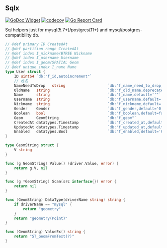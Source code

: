 ## Sqlx

[![GoDoc Widget](https://godoc.org/github.com/kunlun-qilian/sqlx/v3?status.svg)](https://godoc.org/github.com/kunlun-qilian/sqlx/v3)
[![codecov](https://codecov.io/gh/go-courier/sqlx/branch/master/graph/badge.svg)](https://codecov.io/gh/go-courier/sqlx)
[![Go Report Card](https://goreportcard.com/badge/github.com/kunlun-qilian/sqlx/v3)](https://goreportcard.com/report/github.com/kunlun-qilian/sqlx/v3)


Sql helpers just for mysql(5.7+)/postgres(11+) and mysql/postgres-compatibility db.


```go
// @def primary ID CreatedAt
// @def partition range CreatedAt
// @def index I_nickname/BTREE Nickname
// @def index I_username Username
// @def index I_geom/SPATIAL Geom
// @def unique_index I_name Name
type User struct {
	ID uint64 `db:"f_id,autoincrement"`
	// 姓名
	NameNeedToDrop   string                   `db:"f_name_need_to_drop,deprecated"`
	OldName   string                          `db:"f_old_name,deprecated=f_name"`
	Name      string                          `db:"f_name,default=''"`
	Username  string                          `db:"f_username,default=''"`
	Nickname  string                          `db:"f_nickname,default=''"`
	Gender    Gender                          `db:"f_gender,default='0'"`
	Boolean   bool                            `db:"f_boolean,default=false"`
	Geom      GeomString                      `db:"f_geom"`
	CreatedAt datatypes.Timestamp             `db:"f_created_at,default='0'"`
	UpdatedAt datatypes.Timestamp             `db:"f_updated_at,default='0'"`
	Enabled   datatypes.Bool                  `db:"f_enabled,default='0'"`
}

type GeomString struct {
	V string
}

func (g GeomString) Value() (driver.Value, error) {
	return g.V, nil
}

func (g *GeomString) Scan(src interface{}) error {
	return nil
}

func (GeomString) DataType(driverName string) string {
	if driverName == "mysql" {
		return "geometry"
	}
	return "geometry(Point)"
}

func (GeomString) ValueEx() string {
	return "ST_GeomFromText(?)"
}
```
